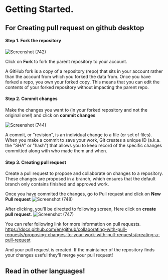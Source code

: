 
# Getting Started.

## For Creating pull request on github desktop 

#### Step 1. Fork the repository
![Screenshot (742)](https://user-images.githubusercontent.com/81237390/137702765-dad8c630-7e73-4151-84fa-4ba367c80625.png)

Click on **Fork** to fork the parent repository to your account.

A GitHub fork is a copy of a repository (repo) that sits in your account rather than the account from which you forked the data from. Once you have forked a repo, you own your forked copy. This means that you can edit the contents of your forked repository without impacting the parent repo.


#### Step 2. Commit changes

Make the changes you want to (in your forked repository and not the original one!) and click on **commit changes**

![Screenshot (744)](https://user-images.githubusercontent.com/81237390/137703934-0f9d59a0-abdd-4e9c-9062-2c147a2bb70d.png)

A commit, or "revision", is an individual change to a file (or set of files). When you make a commit to save your work, Git creates a unique ID (a.k.a. the "SHA" or "hash") that allows you to keep record of the specific changes committed along with who made them and when.

#### Step 3. Creating pull request
Create a pull request to propose and collaborate on changes to a repository. These changes are proposed in a branch, which ensures that the default branch only contains finished and approved work.

Once you have commited the changes, go to Pull request and click on **New Pull request**
![Screenshot (748)](https://user-images.githubusercontent.com/81237390/137705273-c6b54047-37c2-440a-94c2-55cd867d88cc.png)

After clicking, you'll be directed to following screen, Here click on **create pull request**.
![Screenshot (747)](https://user-images.githubusercontent.com/81237390/137705286-8cd7967a-16b6-48fe-b2c2-128a94e4d8b8.png)

You can refer following link for more information on pull requests.
https://docs.github.com/en/github/collaborating-with-pull-requests/proposing-changes-to-your-work-with-pull-requests/creating-a-pull-request

And your pull request is created. If the maintainer of the repository finds your changes useful they'll merge your pull request!



## Read in other languages!


